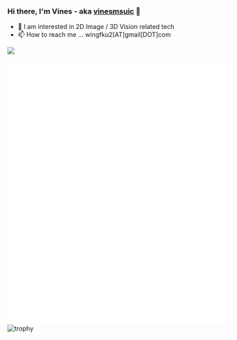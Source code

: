 ### Hi there, I'm Vines - aka [vinesmsuic](https://vinesmsuic.github.io/about/) 👋
- 🌱 I am interested in 2D Image / 3D Vision related tech
- 📫 How to reach me ... wingfku2[AT]gmail[DOT]com

![](https://komarev.com/ghpvc/?username=vinesmsuic&color=blueviolet)

![](https://raw.githubusercontent.com/vinesmsuic/my-github-stats/master/generated/overview.svg#gh-dark-mode-only)
![](https://raw.githubusercontent.com/vinesmsuic/my-github-stats/master/generated/languages.svg#gh-dark-mode-only)
![trophy](https://github-profile-trophy.vercel.app/?username=vinesmsuic&theme=onedark&no-bg=true)


